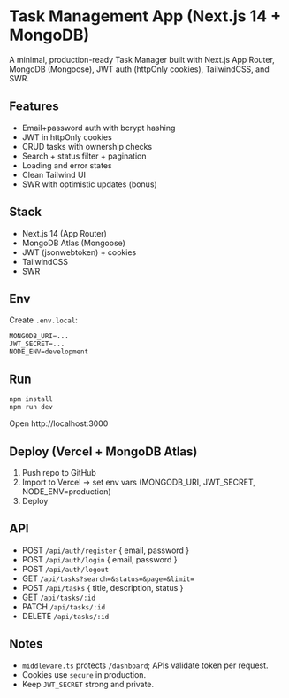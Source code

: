 # Task Management App (Next.js 14 + MongoDB)

A minimal, production-ready Task Manager built with Next.js App Router, MongoDB (Mongoose), JWT auth (httpOnly cookies), TailwindCSS, and SWR.

## Features
- Email+password auth with bcrypt hashing
- JWT in httpOnly cookies
- CRUD tasks with ownership checks
- Search + status filter + pagination
- Loading and error states
- Clean Tailwind UI
- SWR with optimistic updates (bonus)

## Stack
- Next.js 14 (App Router)
- MongoDB Atlas (Mongoose)
- JWT (jsonwebtoken) + cookies
- TailwindCSS
- SWR

## Env
Create `.env.local`:
```
MONGODB_URI=...
JWT_SECRET=...
NODE_ENV=development
```

## Run
```
npm install
npm run dev
```
Open http://localhost:3000

## Deploy (Vercel + MongoDB Atlas)
1. Push repo to GitHub
2. Import to Vercel → set env vars (MONGODB_URI, JWT_SECRET, NODE_ENV=production)
3. Deploy

## API
- POST `/api/auth/register` { email, password }
- POST `/api/auth/login` { email, password }
- POST `/api/auth/logout`
- GET `/api/tasks?search=&status=&page=&limit=`
- POST `/api/tasks` { title, description, status }
- GET `/api/tasks/:id`
- PATCH `/api/tasks/:id`
- DELETE `/api/tasks/:id`

## Notes
- `middleware.ts` protects `/dashboard`; APIs validate token per request.
- Cookies use `secure` in production.
- Keep `JWT_SECRET` strong and private.
